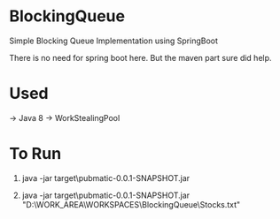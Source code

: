# BlockingQueue
Simple Blocking Queue Implementation using SpringBoot

There is no need for spring boot here. But the maven part sure did help.

# Used
-> Java 8
-> WorkStealingPool
# To Run
1. java -jar target\pubmatic-0.0.1-SNAPSHOT.jar

2. java -jar target\pubmatic-0.0.1-SNAPSHOT.jar "D:\WORK_AREA\WORKSPACES\BlockingQueue\Stocks.txt"

